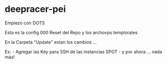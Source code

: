 # deepracer-pei
Empiezo con DOTS


Esta es la config 000
Reset del Repo y los archovps templorales


En la Carpeta "Update" estan los cambios ...

Es:
    - Agregar las Key para SSH de las instancias SPOT 
    - y por ahora ... nada más!